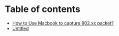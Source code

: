 # Table of contents

* [How to Use Macbook to capture 802.xx packet?](README.md)
* [Untitled](untitled.md)

